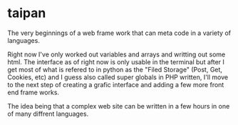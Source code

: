 taipan
======

The very beginnings of a web frame work that can meta code in a variety of languages.

Right now I've only worked out variables and arrays and writting out some html. 
The interface as of right now is only usable in the terminal but after I get most of what is refered to in 
python as the "Filed Storage" (Post, Get, Cookies, etc) and I guess also called super globals in PHP written,
I'll move to the next step of creating a grafic interface and adding a few more front end frame works.

The idea being that a complex web site can be written in a few hours in one of many diffrent languages.

